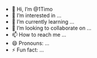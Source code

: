 - 👋 Hi, I’m @1Timo
- 👀 I’m interested in ...
- 🌱 I’m currently learning ...
- 💞️ I’m looking to collaborate on ...
- 📫 How to reach me ...
- 😄 Pronouns: ...
- ⚡ Fun fact: ...

<!---
1Timo/1Timo is a ✨ special ✨ repository because its `README.md` (this file) appears on your GitHub profile.
You can click the Preview link to take a look at your changes.
--->
